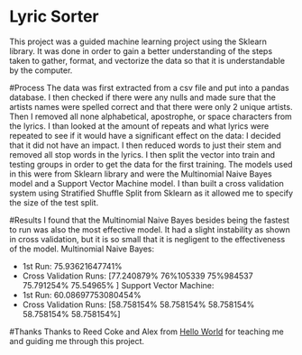 # Lyric Sorter
This project was a guided machine learning project using the Sklearn library. It was done in order to gain a better understanding of the steps taken to gather, format, and vectorize the data so that it is understandable by the computer.

#Process
The data was first extracted from a csv file and put into a pandas database.  I then checked if there were any nulls and made sure that the artists names were spelled correct and that there were only 2 unique artists. Then I removed all none alphabetical, apostrophe, or space characters from the lyrics.  I than looked at the amount of repeats and what lyrics were repeated to see if it would have a significant effect on the data:  I decided that it did not have an impact.  I then reduced words to just their stem and removed all stop words in the lyrics.  I then split the vector into train and testing groups in order to get the data for the first training. The models used in this were from Sklearn library and were the Multinomial Naive Bayes model and a Support Vector Machine model.  I than built a cross validation system using Stratified Shuffle Split from Sklearn as it allowed me to specify the size of the test split.

#Results
I found that the Multinomial Naive Bayes besides being the fastest to run was also the most effective model. It had a slight instability as shown in cross validation, but it is so small that it is negligent to the effectiveness of the model.
Multinomial Naive Bayes: 
- 1st Run: 75.93621647741%
- Cross Validation Runs: [77.240879% 76%105339 75%984537 75.791254% 75.54965% ]
Support Vector Machine:
- 1st Run: 60.08697753080454%
- Cross Validation Runs: [58.758154% 58.758154% 58.758154% 58.758154% 58.758154%]

#Thanks
Thanks to Reed Coke and Alex from [Hello World](https://www.helloworldstudio.org/home) for teaching me and guiding me through this project.